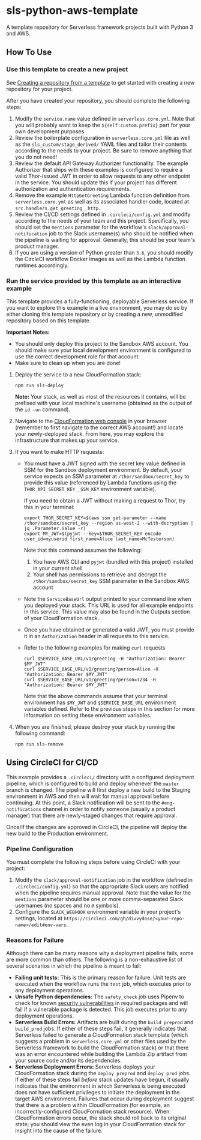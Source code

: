 # sls-python-aws-template

A template repository for Serverless framework projects built with Python 3 and AWS.


## How To Use


### Use this template to create a new project

See [Creating a repository from a template](https://help.github.com/en/articles/creating-a-repository-from-a-template)
to get started with creating a new repository for your project.

After you have created your repository, you should complete the following steps:

1. Modify the `service.name` value defined in `serverless.core.yml`. 
    Note that you will probably want to keep the `${self:custom.prefix}` part for your own
    development purposes.
2. Review the boilerplate configuration in `serverless.core.yml` file 
    as well as the `sls_custom/stage_derived/` YAML files and tailor their contents according
    to the needs to your project. Be sure to remove anything that you do not need!
3. Review the default API Gateway Authorizer functionality. The example Authorizer
    that ships with these examples is configured to require a valid Thor-issued JWT in order
    to allow requests to any other endpoint in the service. You should update this if your
    project has different authorization and authentication requirements.
4. Remove the example `HttpGetGreeting` Lambda function definition from `serverless.core.yml` 
    as well as its associated handler code, located at `src.handlers.get_greeting__http`.
5. Review the CI/CD settings defined in `.circleci/config.yml` and modify according to the needs
    of your team and this project. Specifically, you should set the `mentions` parameter for the
    workflow's `slack/approval-notification` job to the Slack username(s) who should be notified
    when the pipeline is waiting for approval. Generally, this should be your team's product 
    manager.
6. If you are using a version of Python greater than `3.6`, you should modify the CircleCI
    workflow Docker images as well as the Lambda function runtimes accordingly.


### Run the service provided by this template as an interactive example

This template provides a fully-functioning, deployable Serverless service. If you want to
explore this example in a live environment, you may do so by either cloning this template
repository or by creating a new, unmodified repository based on this template.

**Important Notes:** 
- You should only deploy this project to the Sandbox AWS account. 
    You should make sure your local development environment is configured to use the 
    correct development role for that account. 
- Make sure to clean up when you are done!

1. Deploy the service to a new CloudFormation stack:
    ```shell
    npm run sls-deploy
    ```
    
    **Note:** Your stack, as well as most of the resources it contains, will be prefixed
    with your local machine's username (obtained as the output of the `id -un` command).
2. Navigate to the [CloudFormation web console](https://us-west-2.console.aws.amazon.com/cloudformation/home)
    in your browser (remember to first navigate to the correct AWS account!) and locate your
    newly-deployed stack. From here, you may explore the infrastructure that makes up your service.
3. If you want to make HTTP requests: 
    - You must have a JWT signed with the secret key value defined in SSM 
        for the Sandbox deployment environment. By default, your service expects an SSM parameter
        at `/thor/sandbox/secret_key` to provide this value (referenced by Lambda functions 
        using the `THOR_API_SECRET_KEY__SSM_KEY` environment variable).
        
        If you need to obtain a JWT without making a request to Thor, try this in your terminal:
        ```cli
        export THOR_SECRET_KEY=$(aws ssm get-parameter --name /thor/sandbox/secret_key --region us-west-2 --with-decryption | jq .Parameter.Value -r)
        export MY_JWT=$(pyjwt --key=$THOR_SECRET_KEY encode user_id=myuserid first_name=Alice last_name=McTesterson)
        ```
        
        Note that this command assumes the following:
        1. You have AWS CLI and `pyjwt` (bundled with this project) installed in your current shell
        2. Your shell has permissions to retrieve and decrypt the `/thor/sandbox/secret_key` 
            SSM parameter in the Sandbox AWS account
    
    - Note the `ServiceBaseUrl` output printed to your command line when you deployed your stack.
        This URL is used for all example endpoints in this service. This value may also be found
        in the Outputs section of your CloudFormation stack.
        
    - Once you have obtained or generated a valid JWT, you must provide it in an `Authorization`
        header in all requests to this service.
    
    - Refer to the following examples for making `curl` requests
        
        ```cli
        curl $SERVICE_BASE_URL/v1/greeting -H "Authorization: Bearer $MY_JWT"
        curl $SERVICE_BASE_URL/v1/greeting?person=Alice -H "Authorization: Bearer $MY_JWT"
        curl $SERVICE_BASE_URL/v1/greeting?person=1234 -H "Authorization: Bearer $MY_JWT"
        ```
        
        Note that the above commands assume that your terminal environment has `$MY_JWT`
        and `$SERVICE_BASE_URL` environment variables defined. Refer to the previous steps
        in this section for more information on setting these environment variables.
4. When you are finished, please destroy your stack by running the following command:

    ```cli
    npm run sls-remove
    ```


## Using CircleCI for CI/CD

This example provides a `.circleci/` directory with a configured deployment pipeline, which
is configured to build and deploy whenever the `master` branch is changed. The pipeline will
first deploy a new build to the Staging environment in AWS and then will wait for manual approval
before continuing. At this point, a Slack notification will be sent to the `#eng-notifications`
channel in order to notify someone (usually a product manager) that there are newly-staged changes
that require approval.

Once/if the changes are approved in CircleCI, the pipeline will deploy the new build to the 
Production environment.


### Pipeline Configuration

You must complete the following steps before using CircleCI with your project:

1. Modify the `slack/approval-notification` job in the workflow (defined in `.circleci/config.yml`)
    so that the appropriate Slack users are notified when the pipeline requires manual approval.
    Note that the value for the `mentions` parameter should be one or more comma-separated
    Slack usernames (no spaces and no `@` symbols).
2. Configure the `SLACK_WEBHOOK` environment variable in your project's settings,
    located at `https://circleci.com/gh/divvydose/<your-repo-name>/edit#env-vars`.


### Reasons for Failure

Although there can be many reasons why a deployment pipeline fails, some are more common than
others. The following is a non-exhaustive list of several scenarios in which the pipeline is meant
to fail:

- **Failing unit tests:** This is the primary reason for failure. Unit tests are executed
    when the workflow runs the `test` job, which executes prior to any deployment
    operations.
- **Unsafe Python dependencies:** The `safety_check` job uses Pipenv to check for known
    [security vulnerabilities](https://pipenv.readthedocs.io/en/latest/advanced/#detection-of-security-vulnerabilities)
    in required packages and will fail if a vulnerable package is detected. This job executes
    prior to any deployment operations.
- **Serverless Build Errors:** Artifacts are built during the `build_preprod` and `build_prod`
    jobs. If either of these steps fail, it generally indicates that Serverless failed to generate
    a CloudFormation stack template (which suggests a problem in `serverless.core.yml` or other
    files used by the Serverless framework to build the CloudFormation stack) or that there was an
    error encountered while building the Lambda Zip artifact from your source code and/or its
    dependencies.
- **Serverless Deployment Errors:** Serverless deploys your CloudFormation stack during the
    `deploy_preprod` and `deploy_prod` jobs. If either of these steps fail _before_ stack updates
    have begun, it usually indicates that the environment in which Serverless is being executed
    does not have sufficient privileges to initiate the deployment in the target AWS environment.
    Failures that occur during deployment suggest that there is a problem within CloudFormation
    (for example, an incorrectly-configured CloudFormation stack resource). When CloudFormation
    errors occur, the stack should roll back to its original state; you should view the even log
    in your CloudFormation stack for insight into the cause of the failure. 
